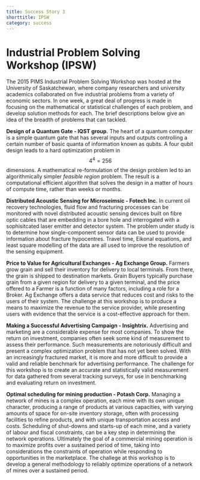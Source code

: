 ```yaml
---
title: Success Story 3
shorttitle: IPSW
category: success
---
```


# Industrial Problem Solving Workshop (IPSW)

The 2015 PIMS Industrial Problem Solving Workshop was hosted at the University of Saskatchewan, where company researchers and university academics collaborated on five industrial problems from a variety of economic sectors. In one week, a great deal of progress is made in focusing on the mathematical or statistical challenges of each problem, and develop solution methods for each. The brief descriptions below give an idea of the breadth of problems that can tackled.

**Design of a Quantum Gate - IQST group.**
The heart of a quantum computer is a simple quantum gate that has several inputs and outputs controlling a certain number of basic quanta of information known as qubits. A four qubit design leads to a hard optimization problem in $$4^4 = 256$$  dimensions. A mathematical re-formulation of the design problem led to an algorithmically simpler *feasible region* problem. The result is a computational efficient algorithm that solves the design in a matter of hours of compute time, rather than weeks or months. 

**Distributed Acoustic Sensing for Microseimsic - Fotech Inc.**
In current oil recovery technologies, fluid flow and fracturing processes can be monitored with novel distributed acoustic sensing devices built on fibre optic cables that are embedding in a bore hole and interrogated with a sophisitcated laser emitter and detector system. The problem under study is to determine how single-component sensor data can be used to provide information about fracture hypocentres. Travel time, Eikonal equations, and least square modelling of the data are all used to improve the resolution of the sensing equipment. 

**Price to Value for Agricultural Exchanges - Ag Exchange Group.**
Farmers grow grain and sell their inventory for delivery to local terminals. From there, the grain is shipped to destination markets. Grain Buyers typically purchase grain from a given region for delivery to a given terminal, and the price offered to a Farmer is a function of many factors, including a role for a Broker. Ag Exchange offers a data service that reduces cost and risks to the users of their system. The challenge at this workshop is to produce a means to maximize the revenue to the service provider, while presenting users with evidence that the service is a cost-effective approach for them.

**Making a Successful Advertising Campaign - Insightrix.**
Advertising and marketing are a considerable expense for most companies. To show the return on investment, companies often seek some kind of measurement to assess their performance. Such measurements are notoriously difficult and present a complex optimization problem that has not yet been solved. With an increasingly fractured market, it is more and more difficult to provide a valid and reliable benchmark for advertising performance. The challenge for this workshop is to create an accurate and statistically valid measurement for data gathered from several tracking surveys, for use in benchmarking and evaluating return on investment. 

**Optimal scheduling for mining production - Potash Corp.**
Managing a network of mines is a complex operation, each mine with its own unique character, producing a range of products at various capacities, with varying amounts of space for
on-site inventory storage, often with processing facilities to refine products, and with unique transportation access and costs. Scheduling of shut-downs and starts-up of each mine, and a variety of labour and fiscal constraints, can be a key step in determining the network operations. Ultimately the goal of a commercial mining operation is to maximize profits over a sustained period of time, taking into considerations the constraints of operation while responding to opportunities in the marketplace. The challege at this workshop is to develop a general methodology to reliably optimize operations of a network of mines over a
sustained period. 

